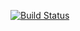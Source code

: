 [![Build Status](https://travis-ci.org/Adutchguy/lab-16-basic-auth.svg?branch=master)](https://travis-ci.org/Adutchguy/lab-16-basic-auth)
